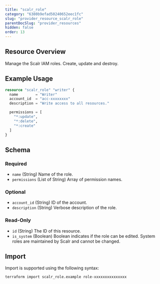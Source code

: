 ```yaml
---
title: "scalr_role"
category: "6380b9efad50240652eec1fc"
slug: "provider_resource_scalr_role"
parentDocSlug: "provider_resources"
hidden: false
order: 13
---
```

## Resource Overview

Manage the Scalr IAM roles. Create, update and destroy.

## Example Usage

```terraform
resource "scalr_role" "writer" {
  name        = "Writer"
  account_id  = "acc-xxxxxxxx"
  description = "Write access to all resources."

  permissions = [
    "*:update",
    "*:delete",
    "*:create"
  ]
}
```

<!-- schema generated by tfplugindocs -->
## Schema

### Required

- `name` (String) Name of the role.
- `permissions` (List of String) Array of permission names.

### Optional

- `account_id` (String) ID of the account.
- `description` (String) Verbose description of the role.

### Read-Only

- `id` (String) The ID of this resource.
- `is_system` (Boolean) Boolean indicates if the role can be edited. System roles are maintained by Scalr and cannot be changed.

## Import

Import is supported using the following syntax:

```shell
terraform import scalr_role.example role-xxxxxxxxxxxxxxx
```
